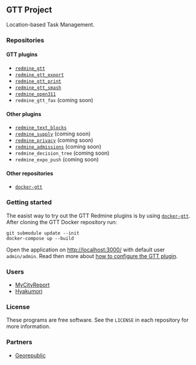 ## GTT Project

Location-based Task Management.

### Repositories

#### GTT plugins

- [`redmine_gtt`](https://github.com/gtt-project/redmine_gtt)
- [`redmine_gtt_export`](https://github.com/gtt-project/redmine_gtt_export)
- [`redmine_gtt_print`](https://github.com/gtt-project/redmine_gtt_print)
- [`redmine_gtt_smash`](https://github.com/gtt-project/redmine_gtt_smash)
- [`redmine_open311`](https://github.com/gtt-project/redmine_open311)
- `redmine_gtt_fax` (coming soon)

#### Other plugins

- [`redmine_text_blocks`](https://github.com/gtt-project/redmine_text_blocks)
- [`redmine_supply`](https://github.com/gtt-project/redmine_supply) (coming soon)
- [`redmine_privacy`](https://github.com/gtt-project/redmine_privacy) (coming soon)
- [`redmine_admissions`](https://github.com/gtt-project/redmine_admissions) (coming soon)
- `redmine_decision_tree` (coming soon)
- `redmine_expo_push` (coming soon)

#### Other repositories

- [`docker-gtt`](https://github.com/gtt-project/docker-gtt)

### Getting started

The easist way to try out the GTT Redmine plugins is by using [`docker-gtt`](https://github.com/gtt-project/docker-gtt).
After cloning the GTT Docker repository run:

```
git submodule update --init
docker-compose up --build
```

Open the application on [http://localhost:3000/](http://localhost:3000/) with default user `admin/admin`.
Read then more about [how to configure the GTT plugin](https://github.com/gtt-project/redmine_gtt#how-to-use).

### Users

- [MyCityReport](https://www.mycityreport.jp/)
- [Hyakumori](https://www.hyakumori.com/)

### License

These programs are free software. See the `LICENSE` in each repository for more information.

### Partners

- [Georepublic](https://georepublc.info)

